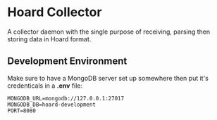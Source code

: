 # Hoard Collector

A collector daemon with the single purpose of receiving, parsing then storing data in Hoard format.


## Development Environment

Make sure to have a MongoDB server set up somewhere then put it's credenticals in a **.env** file:

```
MONGODB_URL=mongodb://127.0.0.1:27017
MONGODB_DB=hoard-development
PORT=8080
```
